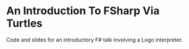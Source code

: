 # An Introduction To FSharp Via Turtles

Code and slides for an introductory F# talk involving a Logo interpreter.
